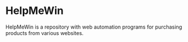 # HelpMeWin
HelpMeWin is a repository with web automation programs for purchasing products from various websites. 
